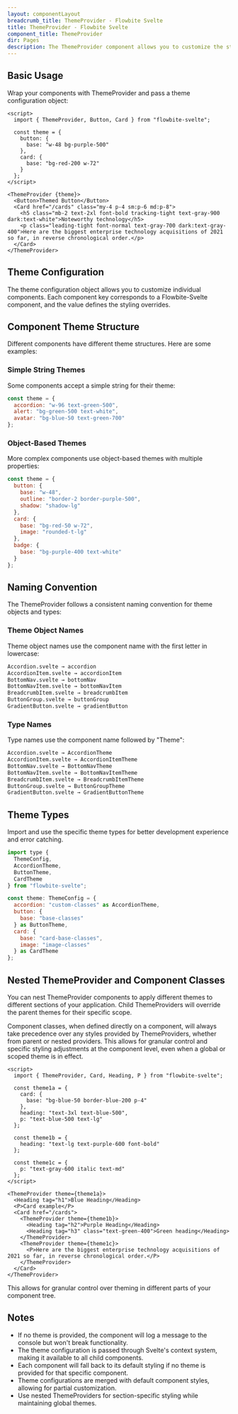 ```yaml
---
layout: componentLayout
breadcrumb_title: ThemeProvider - Flowbite Svelte
title: ThemeProvider - Flowbite Svelte
component_title: ThemeProvider
dir: Pages
description: The ThemeProvider component allows you to customize the styling of Flowbite-Svelte components by providing theme configurations through Svelte's context system. This enables consistent theming across your application and easy customization of component appearances.
---
```


<script>
  import { TableProp, TableDefaultRow, CompoAttributesViewer } from '../../utils';
  import { A, Img, P } from '$lib';
</script>

## Basic Usage

Wrap your components with ThemeProvider and pass a theme configuration object:

```svelte example hideOutput
<script>
  import { ThemeProvider, Button, Card } from "flowbite-svelte";

  const theme = {
    button: {
      base: "w-48 bg-purple-500"
    },
    card: {
      base: "bg-red-200 w-72"
    }
  };
</script>

<ThemeProvider {theme}>
  <Button>Themed Button</Button>
  <Card href="/cards" class="my-4 p-4 sm:p-6 md:p-8">
    <h5 class="mb-2 text-2xl font-bold tracking-tight text-gray-900 dark:text-white">Noteworthy technology</h5>
    <p class="leading-tight font-normal text-gray-700 dark:text-gray-400">Here are the biggest enterprise technology acquisitions of 2021 so far, in reverse chronological order.</p>
  </Card>
</ThemeProvider>
```

## Theme Configuration

The theme configuration object allows you to customize individual components. Each component key corresponds to a Flowbite-Svelte component, and the value defines the styling overrides.

## Component Theme Structure

Different components have different theme structures. Here are some examples:

### Simple String Themes

Some components accept a simple string for their theme:

```js
const theme = {
  accordion: "w-96 text-green-500",
  alert: "bg-green-500 text-white",
  avatar: "bg-blue-50 text-green-700"
};
```

### Object-Based Themes

More complex components use object-based themes with multiple properties:

```js
const theme = {
  button: {
    base: "w-48",
    outline: "border-2 border-purple-500",
    shadow: "shadow-lg"
  },
  card: {
    base: "bg-red-50 w-72",
    image: "rounded-t-lg"
  },
  badge: {
    base: "bg-purple-400 text-white"
  }
};
```

## Naming Convention

The ThemeProvider follows a consistent naming convention for theme objects and types:

### Theme Object Names

Theme object names use the component name with the first letter in lowercase:

```md
Accordion.svelte → accordion
AccordionItem.svelte → accordionItem
BottomNav.svelte → bottomNav
BottomNavItem.svelte → bottomNavItem
BreadcrumbItem.svelte → breadcrumbItem
ButtonGroup.svelte → buttonGroup
GradientButton.svelte → gradientButton
```

### Type Names

Type names use the component name followed by "Theme":

```md
Accordion.svelte → AccordionTheme
AccordionItem.svelte → AccordionItemTheme
BottomNav.svelte → BottomNavTheme
BottomNavItem.svelte → BottomNavItemTheme
BreadcrumbItem.svelte → BreadcrumbItemTheme
ButtonGroup.svelte → ButtonGroupTheme
GradientButton.svelte → GradientButtonTheme
```

## Theme Types

Import and use the specific theme types for better development experience and error catching.

```js
import type {
  ThemeConfig,
  AccordionTheme,
  ButtonTheme,
  CardTheme
} from "flowbite-svelte";

const theme: ThemeConfig = {
  accordion: "custom-classes" as AccordionTheme,
  button: {
    base: "base-classes"
  } as ButtonTheme,
  card: {
    base: "card-base-classes",
    image: "image-classes"
  } as CardTheme
};
```

## Nested ThemeProvider and Component Classes

You can nest ThemeProvider components to apply different themes to different sections of your application. Child ThemeProviders will override the parent themes for their specific scope.

Component classes, when defined directly on a component, will always take precedence over any styles provided by ThemeProviders, whether from parent or nested providers. This allows for granular control and specific styling adjustments at the component level, even when a global or scoped theme is in effect.

```svelte example hideOutput
<script>
  import { ThemeProvider, Card, Heading, P } from "flowbite-svelte";

  const theme1a = {
    card: {
      base: "bg-blue-50 border-blue-200 p-4"
    },
    heading: "text-3xl text-blue-500",
    p: "text-blue-500 text-lg"
  };

  const theme1b = {
    heading: "text-lg text-purple-600 font-bold"
  };

  const theme1c = {
    p: "text-gray-600 italic text-md"
  };
</script>

<ThemeProvider theme={theme1a}>
  <Heading tag="h1">Blue Heading</Heading>
  <P>Card example</P>
  <Card href="/cards">
    <ThemeProvider theme={theme1b}>
      <Heading tag="h2">Purple Heading</Heading>
      <Heading tag="h3" class="text-green-400">Green heading</Heading>
    </ThemeProvider>
    <ThemeProvider theme={theme1c}>
      <P>Here are the biggest enterprise technology acquisitions of 2021 so far, in reverse chronological order.</P>
    </ThemeProvider>
  </Card>
</ThemeProvider>
```

This allows for granular control over theming in different parts of your component tree.

## Notes

- If no theme is provided, the component will log a message to the console but won't break functionality.
- The theme configuration is passed through Svelte's context system, making it available to all child components.
- Each component will fall back to its default styling if no theme is provided for that specific component.
- Theme configurations are merged with default component styles, allowing for partial customization.
- Use nested ThemeProviders for section-specific styling while maintaining global themes.
